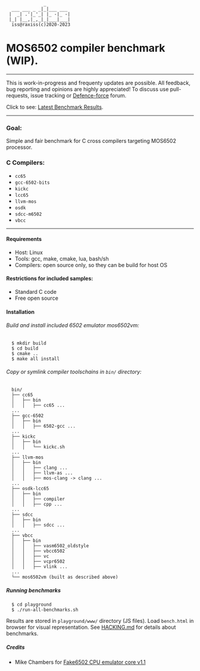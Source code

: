 ```
              _
  ___ ___ _ _|_|___ ___
 |  _| .'|_'_| |_ -|_ -|
 |_| |__,|_,_|_|___|___|
  iss@raxiss(c)2020-2023

```

# MOS6502 compiler benchmark (WIP).

---

This is work-in-progress and frequenty updates are possible.
All feedback, bug reporting and opinions are highly appreciated!
To discuss use pull-requests, issue tracking or [Defence-force](https://forum.defence-force.org/viewtopic.php?t=2501) forum.

Click to see: [Latest Benchmark Results](https://iss.sandacite.com/iss/compiler-benchmark/bench.html).

---

### Goal:
  Simple and fair benchmark for C cross compilers targeting MOS6502 processor.

### C Compilers:
  * ` cc65             `
  * ` gcc-6502-bits    `
  * ` kickc            `
  * ` lcc65            `
  * ` llvm-mos         `
  * ` osdk             `
  * ` sdcc-m6502       `
  * ` vbcc             `

---
#### Requirements
  * Host: Linux
  * Tools: gcc, make, cmake, lua, bash/sh
  * Compilers: open source only, so they can be build for host OS

#### Restrictions for included samples:
  * Standard C code
  * Free open source

#### Installation

###### Build and install included 6502 emulator mos6502vm:
```
  $ mkdir build
  $ cd build
  $ cmake ..
  $ make all install
```

###### Copy or symlink compiler toolschains in `bin/` directory:
```
  bin/
  ├── cc65
  │   ├── bin
  │   │   ├── cc65 ...
  ...
  ├── gcc-6502
  │   ├── bin
  │   │   ├── 6502-gcc ...
  ...
  ├── kickc
  │   ├── bin
  │   │   └── kickc.sh
  ...
  ├── llvm-mos
  │   ├── bin
  │   │   ├── clang ...
  │   │   ├── llvm-as ...
  │   │   ├── mos-clang -> clang ...
  ...
  ├── osdk-lcc65
  │   ├── bin
  │   │   ├── compiler
  │   │   ├── cpp ...
  ...
  ├── sdcc
  │   ├── bin
  │   │   ├── sdcc ...
  ...
  ├── vbcc
  │   ├── bin
  │   │   ├── vasm6502_oldstyle
  │   │   ├── vbcc6502
  │   │   ├── vc
  │   │   ├── vcpr6502
  │   │   ├── vlink ...
  ...
  └── mos6502vm (built as described above)
```

##### Running benchmarks
```
  $ cd playground
  $ ./run-all-benchmarks.sh
```
  Results are stored in `playground/www/` directory (JS files).
  Load `bench.html` in browser for visual representation.
  See [HACKING.md](playground/HACKING.md) for details about benchmarks.

##### Credits
  * Mike Chambers for [Fake6502 CPU emulator core v1.1](https://github.com/omarandlorraine/fake6502)
